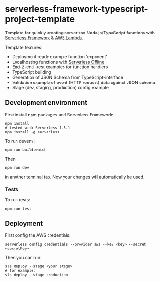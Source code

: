 # serverless-framework-typescript-project-template

Template for quickly creating serverless Node.js/TypeScript functions with [Serverless Framework](https://serverless.com/) & [AWS Lambda](https://aws.amazon.com/lambda/).

Template features:

* Deployment ready example function 'exponent'
* Localhosting functions with [Serverless Offline](https://github.com/dherault/serverless-offline)
* End-2-end -test examples for function handlers
* TypeScript building
* Generation of JSON Schema from TypeScript-interface
* Validation example of event (HTTP request) data against JSON schema
* Stage (dev, staging, production) config example

## Development environment

First install npm packages and Serverless Framework:

    npm install
    # tested with Serverless 1.5.1
    npm install -g serverless

To run devenv:

    npm run build:watch

Then:

    npm run dev

in another terminal tab. Now your changes will automatically be used.

### Tests
To run tests:

    npm run test

## Deployment

First config the AWS credentials:

    serverless config credentials --provider aws --key <key> --secret <secretKey>

Then you can run:

    sls deploy --stage <your stage>
    # for example:
    sls deploy --stage production